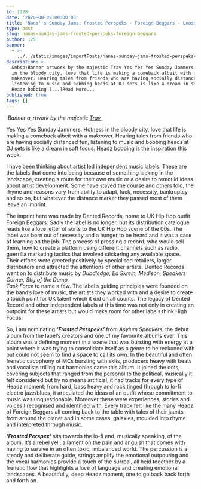 ```yaml
---
id: 1228
date: '2020-08-09T00:00:00'
title: 'Nana''s Sunday Jams: Frosted Perspeks - Foreign Beggars - Loose Lips'
type: post
slug: nanas-sunday-jams-frosted-perspeks-foreign-beggars
author: 125
banner:
  - >-
    ../../static/images/importPosts/nanas-sunday-jams-frosted-perspeks-foreign-beggars/image1228.jpeg
description: >-
  &nbsp;Banner artwork by the majestic Trav Yes Yes Yes Sunday Jammers. Hotness
  in the bloody city, love that life is making a comeback albeit with a
  makeover. Hearing tales from friends who are having socially distanced fun,
  listening to music and bobbing heads at DJ sets is like a dream in soft focus.
  Headz bobbing [...]Read More...
published: true
tags: []
---
```

 _Banner a_rtwork by the majestic [Trav](https://www.backdownwarchild.co.uk/)__

Yes Yes Yes Sunday Jammers. Hotness in the bloody city, love that life is making a comeback albeit with a makeover. Hearing tales from friends who are having socially distanced fun, listening to music and bobbing heads at DJ sets is like a dream in soft focus. Headz bobbing is the inspiration this week.

I have been thinking about artist led independent music labels. These are the labels that come into being because of something lacking in the landscape, creating a route for their own music or a desire to remould ideas about artist development. Some have stayed the course and others fold, the rhyme and reasons vary from ability to adapt, luck, necessity, bankruptcy and so on, but whatever the distance marker they passed most of them leave an imprint.

The imprint here was made by Dented Records, home to UK Hip Hop outfit Foreign Beggars. Sadly the label is no longer, but its distribution catalogue reads like a love letter of sorts to the UK Hip Hop scene of the 00s. The label was born out of necessity and a hunger to be heard and it was a case of learning on the job. The process of pressing a record, who would sell them, how to create a platform using different channels such as radio, guerrilla marketing tactics that involved stickering any available space. Their efforts were greeted positively by specialised retailers, larger distributors and attracted the attentions of other artists. Dented Records went on to distribute music by _Dubdledge, Ed Skrein, Medison, Speakers Corner, Stig of the Dump,_  
_Task Force_ to name a few. The label’s guiding principles were founded on the band’s love of music, the artists they worked with and a desire to create a touch point for UK talent which it did on all counts. The legacy of Dented Record and other independent labels at this time was not only in creating an outpoint for these artists but would make room for other labels think High Focus.  

So, I am nominating **_‘Frosted Perspeks’_** from _Asylum Speakers_, the debut album from the label’s creators and one of my favourite albums ever. This album was a defining moment in a scene that was bursting with energy at a point where it was trying to consolidate itself as a genre to be reckoned with but could not seem to find a space to call its own. In the beautiful and often frenetic cacophony of MCs bursting with skits, producers heavy with beats and vocalists trilling out harmonies came this album. It joined the dots, covering subjects that ranged from the personal to the political, musically it felt considered but by no means artificial, it had tracks for every type of Headz moment; from hard, bass heavy and rock tinged through to lo-fi electro jazz/blues, it articulated the ideas of an outfit whose commitment to music was unquestionable. Moreover these were experiences, stories and voices I recognised and identified with. Every track felt like the many Headz of Foreign Beggars all coming back to the table with tales of their jaunts from around the planet and in some cases, galaxies, moulded into rhyme and interpreted through music.

**_‘Frosted Perspex’_** sits towards the lo-fi end, musically speaking, of the album. It’s a rebel yell, a lament on the pain and anguish that comes with having to survive in an often toxic, imbalanced world. The percussion is a steady and deliberate guide, strings amplify the emotional outpouring and the vocal harmonies provide a touch of the surreal, all held together by a frenetic flow that highlights a love of language and creating emotional landscapes. A beautifully, deep Headz moment, one to go back back forth and forth on.